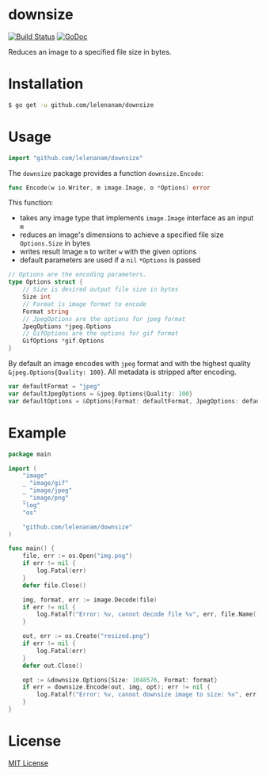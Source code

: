 # downsize

[![Build Status](https://travis-ci.org/lelenanam/downsize.svg?branch=master)](https://travis-ci.org/lelenanam/downsize)
[![GoDoc](https://godoc.org/github.com/lelenanam/downsize?status.svg)](https://godoc.org/github.com/lelenanam/downsize)

Reduces an image to a specified file size in bytes.

# Installation

```bash
$ go get -u github.com/lelenanam/downsize
```

# Usage

```go
import "github.com/lelenanam/downsize"
```

The `downsize` package provides a function `downsize.Encode`:

```go
func Encode(w io.Writer, m image.Image, o *Options) error 
```

This function:

* takes any image type that implements `image.Image` interface as an input `m`
* reduces an image's dimensions to achieve a specified file size `Options.Size` in bytes
* writes result Image `m` to writer `w` with the given options
* default parameters are used if a `nil` `*Options` is passed

```go
// Options are the encoding parameters.
type Options struct {
	// Size is desired output file size in bytes
	Size int
	// Format is image format to encode
	Format string
	// JpegOptions are the options for jpeg format
	JpegOptions *jpeg.Options
	// GifOptions are the options for gif format
	GifOptions *gif.Options
}
```

By default an image encodes with `jpeg` format and with the highest quality `&jpeg.Options{Quality: 100}`.
All metadata is stripped after encoding.

```go
var defaultFormat = "jpeg"
var defaultJpegOptions = &jpeg.Options{Quality: 100}
var defaultOptions = &Options{Format: defaultFormat, JpegOptions: defaultJpegOptions}
```

# Example

```go
package main

import (
	"image"
	_ "image/gif"
	_ "image/jpeg"
	_ "image/png"
	"log"
	"os"

	"github.com/lelenanam/downsize"
)

func main() {
	file, err := os.Open("img.png")
	if err != nil {
		log.Fatal(err)
	}
	defer file.Close()

	img, format, err := image.Decode(file)
	if err != nil {
		log.Fatalf("Error: %v, cannot decode file %v", err, file.Name())
	}

	out, err := os.Create("resized.png")
	if err != nil {
		log.Fatal(err)
	}
	defer out.Close()

	opt := &downsize.Options{Size: 1048576, Format: format}
	if err = downsize.Encode(out, img, opt); err != nil {
		log.Fatalf("Error: %v, cannot downsize image to size: %v", err, opt.Size)
	}
}
```

# License

[MIT License](LICENSE.md)
